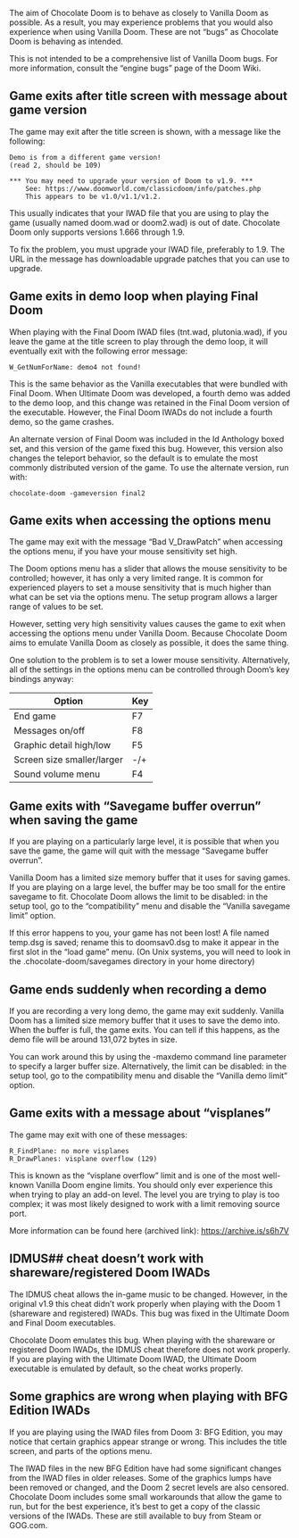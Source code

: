 The aim of Chocolate Doom is to behave as closely to Vanilla Doom as possible. As a result, you may experience problems
that you would also experience when using Vanilla Doom. These are not “bugs” as Chocolate Doom is behaving as intended.

This is not intended to be a comprehensive list of Vanilla Doom bugs. For more information, consult the “engine bugs”
page of the Doom Wiki.

## Game exits after title screen with message about game version

The game may exit after the title screen is shown, with a message like the following:

    Demo is from a different game version!
    (read 2, should be 109)

    *** You may need to upgrade your version of Doom to v1.9. ***
        See: https://www.doomworld.com/classicdoom/info/patches.php
        This appears to be v1.0/v1.1/v1.2.

This usually indicates that your IWAD file that you are using to play the game (usually named doom.wad or doom2.wad) is
out of date. Chocolate Doom only supports versions 1.666 through 1.9.

To fix the problem, you must upgrade your IWAD file, preferably to 1.9. The URL in the message has downloadable upgrade
patches that you can use to upgrade.

## Game exits in demo loop when playing Final Doom

When playing with the Final Doom IWAD files (tnt.wad, plutonia.wad), if you leave the game at the title screen to play
through the demo loop, it will eventually exit with the following error message:

    W_GetNumForName: demo4 not found!

This is the same behavior as the Vanilla executables that were bundled with Final Doom. When Ultimate Doom was
developed, a fourth demo was added to the demo loop, and this change was retained in the Final Doom version of the
executable. However, the Final Doom IWADs do not include a fourth demo, so the game crashes.

An alternate version of Final Doom was included in the Id Anthology boxed set, and this version of the game fixed this
bug. However, this version also changes the teleport behavior, so the default is to emulate the most commonly
distributed version of the game. To use the alternate version, run with:

    chocolate-doom -gameversion final2

## Game exits when accessing the options menu

The game may exit with the message “Bad V_DrawPatch” when accessing the options menu, if you have your mouse sensitivity
set high.

The Doom options menu has a slider that allows the mouse sensitivity to be controlled; however, it has only a very
limited range. It is common for experienced players to set a mouse sensitivity that is much higher than what can be set
via the options menu. The setup program allows a larger range of values to be set.

However, setting very high sensitivity values causes the game to exit when accessing the options menu under Vanilla
Doom. Because Chocolate Doom aims to emulate Vanilla Doom as closely as possible, it does the same thing.

One solution to the problem is to set a lower mouse sensitivity. Alternatively, all of the settings in the options menu
can be controlled through Doom’s key bindings anyway:

Option                     | Key
---------------------------|-----
End game                   | F7
Messages on/off            | F8
Graphic detail high/low    | F5
Screen size smaller/larger | -/+
Sound volume menu          | F4

## Game exits with “Savegame buffer overrun” when saving the game

If you are playing on a particularly large level, it is possible that when you save the game, the game will quit with
the message “Savegame buffer overrun”.

Vanilla Doom has a limited size memory buffer that it uses for saving games. If you are playing on a large level, the
buffer may be too small for the entire savegame to fit. Chocolate Doom allows the limit to be disabled: in the setup
tool, go to the “compatibility” menu and disable the “Vanilla savegame limit” option.

If this error happens to you, your game has not been lost!  A file named temp.dsg is saved; rename this to doomsav0.dsg
to make it appear in the first slot in the “load game” menu.  (On Unix systems, you will need to look in the
.chocolate-doom/savegames directory in your home directory)

## Game ends suddenly when recording a demo

If you are recording a very long demo, the game may exit suddenly. Vanilla Doom has a limited size memory buffer that it
uses to save the demo into. When the buffer is full, the game exits. You can tell if this happens, as the demo file will
be around 131,072 bytes in size.

You can work around this by using the -maxdemo command line parameter to specify a larger buffer size. Alternatively,
the limit can be disabled: in the setup tool, go to the compatibility menu and disable the “Vanilla demo limit” option.

## Game exits with a message about “visplanes”

The game may exit with one of these messages:

    R_FindPlane: no more visplanes
    R_DrawPlanes: visplane overflow (129)

This is known as the “visplane overflow” limit and is one of the most well-known Vanilla Doom engine limits. You should
only ever experience this when trying to play an add-on level. The level you are trying to play is too complex; it was
most likely designed to work with a limit removing source port.

More information can be found here (archived link): https://archive.is/s6h7V

## IDMUS## cheat doesn’t work with shareware/registered Doom IWADs

The IDMUS cheat allows the in-game music to be changed. However, in the original v1.9 this cheat didn’t work properly
when playing with the Doom 1 (shareware and registered) IWADs. This bug was fixed in the Ultimate Doom and Final Doom
executables.

Chocolate Doom emulates this bug. When playing with the shareware or registered Doom IWADs, the IDMUS cheat therefore
does not work properly. If you are playing with the Ultimate Doom IWAD, the Ultimate Doom executable is emulated by
default, so the cheat works properly.

## Some graphics are wrong when playing with BFG Edition IWADs

If you are playing using the IWAD files from Doom 3: BFG Edition, you may notice that certain graphics appear strange or
wrong. This includes the title screen, and parts of the options menu.

The IWAD files in the new BFG Edition have had some significant changes from the IWAD files in older releases. Some of
the graphics lumps have been removed or changed, and the Doom 2 secret levels are also censored. Chocolate Doom includes
some small workarounds that allow the game to run, but for the best experience, it’s best to get a copy of the classic
versions of the IWADs. These are still available to buy from Steam or GOG.com.
